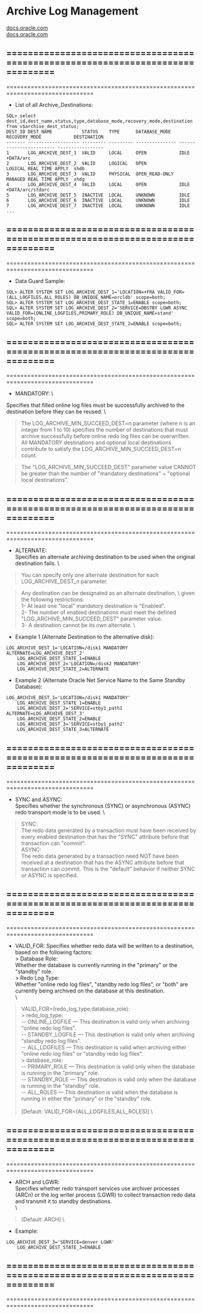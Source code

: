# Archive Log Management
[docs.oracle.com](https://docs.oracle.com/cd/B28359_01/server.111/b28294/log_arch_dest_param.htm#i91817) \
[docs.oracle.com](https://docs.oracle.com/cd/B19306_01/server.102/b14239/log_arch_dest_param.htm#CACDFDBH)


===============================================================================
-------------------------------------------------------------------------------
===============================================================================
- List of all Archive_Destinations:
```
SQL> select dest_id,dest_name,status,type,database_mode,recovery_mode,destination from v$archive_dest_status;
DEST_ID DEST_NAME           STATUS    TYPE      DATABASE_MODE   RECOVERY_MODE            DESTINATION      
------- ------------------- --------- --------- --------------- ------------------------ -----------------
1       LOG_ARCHIVE_DEST_1  VALID     LOCAL     OPEN            IDLE                     +DATA/arc        
2       LOG_ARCHIVE_DEST_2  VALID     LOGICAL   OPEN            LOGICAL REAL TIME APPLY  shdb             
3       LOG_ARCHIVE_DEST_3  VALID     PHYSICAL  OPEN_READ-ONLY  MANAGED REAL TIME APPLY  shdg             
4       LOG_ARCHIVE_DEST_4  VALID     LOCAL     OPEN            IDLE                     +DATA/arc/stdarc 
5       LOG_ARCHIVE_DEST_5  INACTIVE  LOCAL     UNKNOWN         IDLE                     
6       LOG_ARCHIVE_DEST_6  INACTIVE  LOCAL     UNKNOWN         IDLE                     
7       LOG_ARCHIVE_DEST_7  INACTIVE  LOCAL     UNKNOWN         IDLE                     
...
```
===============================================================================
-------------------------------------------------------------------------------
===============================================================================
- Data Guard Sample:
```
SQL> ALTER SYSTEM SET LOG_ARCHIVE_DEST_1='LOCATION=+FRA VALID_FOR=(ALL_LOGFILES,ALL_ROLES) DB_UNIQUE_NAME=orcldb' scope=both;
SQL> ALTER SYSTEM SET LOG_ARCHIVE_DEST_STATE_1=ENABLE scope=both;
SQL> ALTER SYSTEM SET LOG_ARCHIVE_DEST_2='SERVICE=DBSTBY LGWR ASYNC VALID_FOR=(ONLINE_LOGFILES,PRIMARY_ROLE) DB_UNIQUE_NAME=stand' scope=both;
SQL> ALTER SYSTEM SET LOG_ARCHIVE_DEST_STATE_2=ENABLE scope=both;
```
===============================================================================
-------------------------------------------------------------------------------
===============================================================================
- MANDATORY: \

Specifies that filled online log files must be successfully archived 
	to the destination before they can be reused. \


> The LOG_ARCHIVE_MIN_SUCCEED_DEST=n parameter (where n is an integer from 1 to 10) 
  specifies the number of destinations that must archive successfully before 
  online redo log files can be overwritten.
  All MANDATORY destinations and optional local destinations contribute to satisfy 
  the LOG_ARCHIVE_MIN_SUCCEED_DEST=n count. 

> The "LOG_ARCHIVE_MIN_SUCCEED_DEST" parameter value CANNOT be greater than the number 
  of "mandatory destinations" + "optional local destinations".

===============================================================================
-------------------------------------------------------------------------------
===============================================================================
- ALTERNATE: \
Specifies an alternate archiving destination to be used when the 
	original destination fails. \


> You can specify only one alternate destination for each LOG_ARCHIVE_DEST_n parameter.

> Any destination can be designated as an alternate destination, \ 
  given the following restrictions: \
	1- At least one "local" mandatory destination is "Enabled". \
	2- The number of enabled destinations must meet the defined \
	"LOG_ARCHIVE_MIN_SUCCEED_DEST" parameter value. \
	3- A destination cannot be its own alternate. \

- Example 1 (Alternate Destination to the alternative disk):
```
LOG_ARCHIVE_DEST_1='LOCATION=/disk1 MANDATORY ALTERNATE=LOG_ARCHIVE_DEST_2'
	LOG_ARCHIVE_DEST_STATE_1=ENABLE
	LOG_ARCHIVE_DEST_2='LOCATION=/disk2 MANDATORY'
	LOG_ARCHIVE_DEST_STATE_2=ALTERNATE
```
- Example 2 (Alternate Oracle Net Service Name to the Same Standby Database):
```
LOG_ARCHIVE_DEST_1='LOCATION=/disk1 MANDATORY'
	LOG_ARCHIVE_DEST_STATE_1=ENABLE
	LOG_ARCHIVE_DEST_2='SERVICE=stby1_path1 ALTERNATE=LOG_ARCHIVE_DEST_3'
	LOG_ARCHIVE_DEST_STATE_2=ENABLE
	LOG_ARCHIVE_DEST_3='SERVICE=stby1_path2'
	LOG_ARCHIVE_DEST_STATE_3=ALTERNATE
```
===============================================================================
-------------------------------------------------------------------------------
===============================================================================
- SYNC and ASYNC: \
Specifies whether the synchronous (SYNC) or asynchronous (ASYNC) 
	redo transport mode is to be used. \

> SYNC: \
	The redo data generated by a transaction must have been received by every enabled 
	destination that has the "SYNC" attribute before that transaction can "commit". \
> ASYNC: \
	The redo data generated by a transaction need NOT have been received at a 
	destination that has the ASYNC attribute before that transaction can commit. 
	This is the "default" behavior if neither SYNC or ASYNC is specified.

===============================================================================
-------------------------------------------------------------------------------
===============================================================================
- VALID_FOR:
	Specifies whether redo data will be written to a destination, \
	based on the following factors: \
      > Database Role:  \
	  Whether the database is currently running in the "primary" or the "standby" role. \
      > Redo Log Type: \
	  Whether "online redo log files", "standby redo log files", or "both" are \
	  currently being archived on the database at this destination. \
 \

> VALID_FOR=(redo_log_type,database_role): \
	> redo_log_type: \
    -- ONLINE_LOGFILE  — This destination is valid only when archiving "online redo log files". \
    -- STANDBY_LOGFILE — This destination is valid only when archiving "standby redo log files". \
    -- ALL_LOGFILES    — This destination is valid when archiving either "online redo log files" or "standby redo log files". \
	> database_role: \
    -- PRIMARY_ROLE — This destination is valid only when the database is running in the "primary" role. \
    -- STANDBY_ROLE — This destination is valid only when the database is running in the "standby" role. \
    -- ALL_ROLES    — This destination is valid when the database is running in either the "primary" or the "standby" role. \
 \
> [Default: VALID_FOR=(ALL_LOGFILES,ALL_ROLES)] \

===============================================================================
-------------------------------------------------------------------------------
===============================================================================
- ARCH and LGWR: \
	Specifies whether redo transport services use archiver processes (ARCn) or 
	the log writer process (LGWR) to collect transaction redo data and transmit 
	it to standby destinations. \
 \

> [Default: ARCH] \

- Example:
```
LOG_ARCHIVE_DEST_3='SERVICE=denver LGWR'
	LOG_ARCHIVE_DEST_STATE_3=ENABLE
```
===============================================================================
-------------------------------------------------------------------------------
===============================================================================


